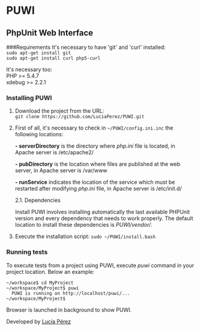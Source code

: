 PUWI
====
PhpUnit Web Interface
---------------------

###Requirements
It's necessary to have 'git' and 'curl' installed:  
	`sudo apt-get install git`  
	`sudo apt-get install curl php5-curl`

It's necessary too:   
	   PHP >= 5.4.7  
	   xdebug >= 2.2.1

### Installing PUWI
1. Download the project from the URL:   
  `git clone https://github.com/LuciaPerez/PUWI.git`

2. First of all, it's necessary to check in `~/PUWI/config.ini.inc` the following locations:

	 **- serverDirectory** is the directory where *php.ini* file is located, in Apache server is /etc/apache2/

	 **- pubDirectory** is the location where files are published at the web server, in Apache server is /var/www

	 **- runService** indicates the location of the service which must be restarted after modifying *php.ini* file, in Apache server is /etc/init.d/

    2.1. Dependencies

    Install PUWI involves installing automatically the last available PHPUnit version and every dependency that needs to work properly.
    The default location to install these dependencies is *PUWI/vendor/*.
    
    
3. Execute the installation script:  `sudo ~/PUWI/install.bash`

### Running tests
To execute tests from a project using PUWI, execute *puwi* command in your project location.
Below an example:
```
~/workspace$ cd MyProject
~/workspace/MyProject$ puwi
  PUWI is running on http://localhost/puwi/...
~/workspace/MyProject$ 
```
Browser is launched in background to show PUWI.


Developed by [Lucía Pérez](http://www.linkedin.com/profile/view?id=274173439&trk=hb_tab_pro_top "Linkedin: Lucía Pérez")
